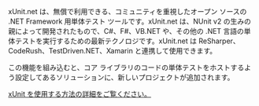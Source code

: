 ﻿xUnit.net は、無償で利用できる、コミュニティを重視したオープン ソースの .NET Framework 用単体テスト ツールです。xUnit.net は、NUnit v2 の生みの親によって開発されたもので、C#、F#、VB.NET や、その他の .NET 言語の単体テストを実行するための最新テクノロジです。xUnit.net は ReSharper、CodeRush、TestDriven.NET、Xamarin と連携して使用できます。

この機能を組み込むと、コア ライブラリのコードの単体テストをホストするよう設定してあるソリューションに、新しいプロジェクトが追加されます。

[xUnit を使用する方法の詳細をご覧ください。](https://xunit.github.io/)
